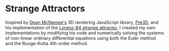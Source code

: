 Strange Attractors
==================

Inspired by <a href="http://www.deanmcnamee.com/" target="_blank">Dean McNamee's</a> 3D rendering JavaScript library, <a href="http://deanm.github.com/pre3d/" target="_blank">Pre3D</a>, and his implementation of the <a href="http://deanm.github.com/pre3d/lorenz84.html" target="_blank">Lorenz-84 strange attractor</a>, I created my own implementations by modifying his code and numerically solving the systems of non-linear ordinary differential equations using both the Euler method and the Runge-Kutta 4th-order method. 